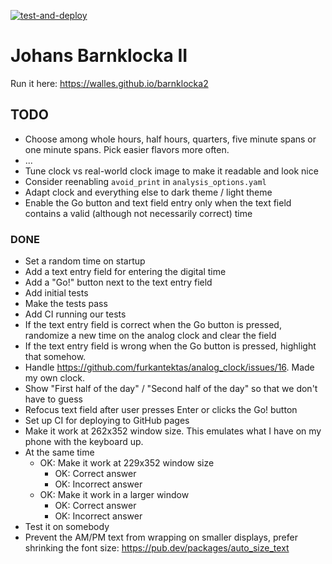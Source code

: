 [![test-and-deploy](https://github.com/walles/barnklocka2/actions/workflows/test-and-deploy.yaml/badge.svg)](https://github.com/walles/barnklocka2/actions/workflows/test-and-deploy.yaml)

# Johans Barnklocka II

Run it here: <https://walles.github.io/barnklocka2>

## TODO
* Choose among whole hours, half hours, quarters, five minute spans or one
  minute spans. Pick easier flavors more often.
* ...
* Tune clock vs real-world clock image to make it readable and look nice
* Consider reenabling `avoid_print` in `analysis_options.yaml`
* Adapt clock and everything else to dark theme / light theme
* Enable the Go button and text field entry only when the text field contains a
  valid (although not necessarily correct) time

### DONE
* Set a random time on startup
* Add a text entry field for entering the digital time
* Add a "Go!" button next to the text entry field
* Add initial tests
* Make the tests pass
* Add CI running our tests
* If the text entry field is correct when the Go button is pressed, randomize a
  new time on the analog clock and clear the field
* If the text entry field is wrong when the Go button is pressed, highlight that
  somehow.
* Handle <https://github.com/furkantektas/analog_clock/issues/16>. Made my own
  clock.
* Show "First half of the day" / "Second half of the day" so that we don't have
  to guess
* Refocus text field after user presses Enter or clicks the Go! button
* Set up CI for deploying to GitHub pages
* Make it work at 262x352 window size. This emulates what I have on my phone
  with the keyboard up.
* At the same time
  * OK: Make it work at 229x352 window size
    * OK: Correct answer
    * OK: Incorrect answer
  * OK: Make it work in a larger window
    * OK: Correct answer
    * OK: Incorrect answer
* Test it on somebody
* Prevent the AM/PM text from wrapping on smaller displays, prefer shrinking the
  font size: https://pub.dev/packages/auto_size_text
